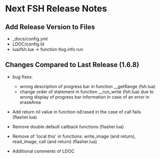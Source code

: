 # Next FSH Release Notes

## Add Release Version to Files

- _docs/config.yml
- LDOC/config.ld
- lua/fsh.lua -> function tlog.info run

## Changes Compared to Last Release (1.6.8)

- bug fixes:
  - wrong description of progress bar in function __getRange (fsh.lua)
  - change order of statement in function __run_write (fsh.lua) due to wrong display of progress bar information in case of an error in eraseArea

- Add return nil value in function isErased in the case of call fails (flasher.lua)
- Remove double default callback functions (flasher.lua)
- Remove of 'local this' in functions: write_image (and return), read_image, call (and return) (flasher.lua)

- Additional comments of LDOC
